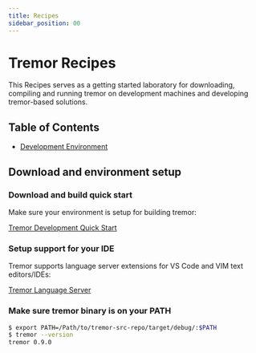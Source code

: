 ```yaml
---
title: Recipes
sidebar_position: 00
---
```

# Tremor Recipes

[tremor Recipes]: #tremor-Recipes

This Recipes serves as a getting started laboratory for downloading,
compiling and running tremor on development machines and developing
tremor-based solutions.

## Table of Contents

[table of contents]: #table-of-contents

- [Development Environment](#tremor-dev-env)

## Download and environment setup

[tremor download and setup]: #tremor-dev-env

### Download and build quick start

Make sure your environment is setup for building tremor:

[Tremor Development Quick Start](/community/development/quick-start)

### Setup support for your IDE

Tremor supports language server extensions for VS Code and VIM text editors/IDEs:

[Tremor Language Server](https://github.com/tremor-rs/tremor-language-server)

### Make sure tremor binary is on your PATH

```bash
$ export PATH=/Path/to/tremor-src-repo/target/debug/:$PATH
$ tremor --version
tremor 0.9.0
```
